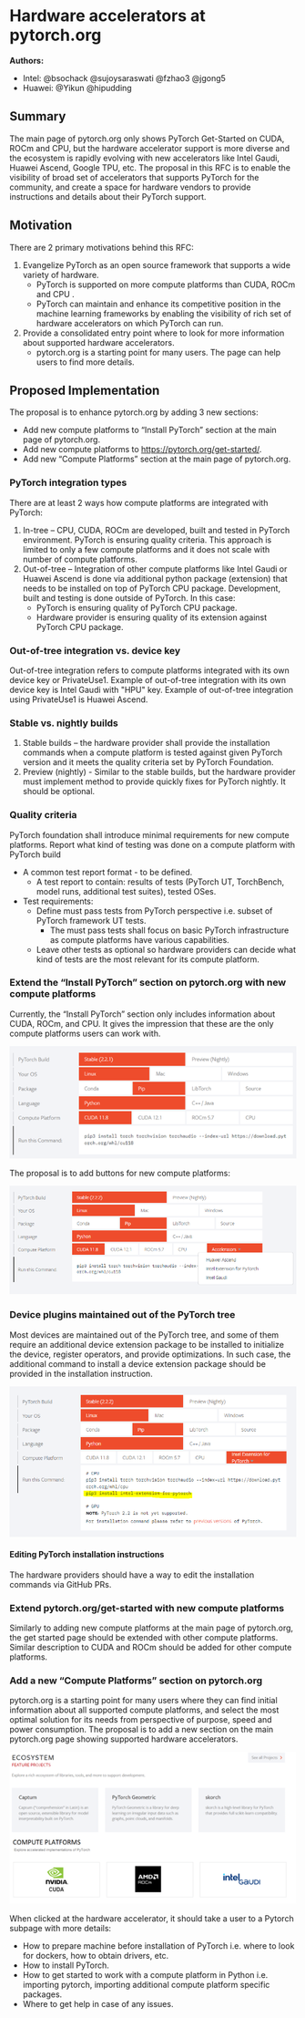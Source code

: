 # Hardware accelerators at pytorch.org

**Authors:**
* Intel: @bsochack @sujoysaraswati @fzhao3 @jgong5
* Huawei: @Yikun @hipudding

## **Summary**
The main page of pytorch.org only shows PyTorch Get-Started  on CUDA, ROCm and CPU, but the hardware accelerator support is more diverse and the ecosystem is rapidly evolving with new accelerators like Intel Gaudi, Huawei Ascend, Google TPU, etc.
The proposal in this RFC is to enable the visibility of broad set of accelerators that supports PyTorch for the community, and create a space for hardware vendors to provide instructions and details about their PyTorch support.  


## **Motivation**
There are 2 primary motivations behind this RFC:
1. Evangelize PyTorch as an open source framework that supports a wide variety of hardware.
   * PyTorch is supported on more compute platforms than CUDA, ROCm and CPU .
   * PyTorch can maintain and enhance its competitive position in the machine learning frameworks  by enabling the visibility of rich set of hardware accelerators on which PyTorch can run.
2. Provide a consolidated entry point where to look for more information about supported hardware accelerators.
   * pytorch.org is a starting point for many users. The page can help users to find more details.



## **Proposed Implementation**
The proposal is to enhance pytorch.org by adding 3  new sections:
* Add new compute platforms to “Install PyTorch” section at the main page of pytorch.org.
* Add new compute platforms to https://pytorch.org/get-started/.
* Add new “Compute Platforms” section at the main page of pytorch.org.

### PyTorch integration types
There are at least 2 ways how compute platforms are integrated with PyTorch:
1. In-tree – CPU, CUDA, ROCm are developed, built and tested in PyTorch environment. PyTorch is ensuring quality criteria. This approach is limited to only a few compute platforms and it does not scale with number of compute platforms.
2. Out-of-tree – Integration of other compute platforms like Intel Gaudi or Huawei Ascend is done via additional python package (extension) that needs to be installed on top of PyTorch CPU package. Development, built and testing is done outside of PyTorch. In this case:
   * PyTorch is ensuring quality of PyTorch CPU package.
   * Hardware provider is ensuring quality of its extension against PyTorch CPU package.

### Out-of-tree integration vs. device key
Out-of-tree integration refers to compute platforms integrated with its own device key or PrivateUse1.
Example of out-of-tree integration with its own device key is Intel Gaudi with "HPU" key.
Example of out-of-tree integration using PrivateUse1 is Huawei Ascend.


### Stable vs. nightly builds
1. Stable builds – the hardware provider shall provide the installation commands when a compute platform is tested against given PyTorch version and it meets the quality criteria set by PyTorch Foundation.    
2. Preview (nightly) -  Similar to the stable builds, but the hardware provider must implement method to provide quickly fixes for PyTorch nightly.   It should be optional.

### Quality criteria
PyTorch foundation shall introduce minimal requirements for new compute platforms.
Report what kind of testing was done on a compute platform with PyTorch build
* A common test report format - to be defined.
  * A test report to contain: results of tests (PyTorch UT, TorchBench, model runs, additional test suites), tested OSes.
* Test requirements:
  * Define must pass tests from PyTorch perspective i.e. subset of PyTorch framework UT tests.
    * The must pass tests shall focus on basic PyTorch infrastructure as compute platforms have various capabilities.
  * Leave other tests as optional so hardware providers can decide what kind of tests are the most relevant for its compute platform.


### Extend the “Install PyTorch” section on pytorch.org with new compute platforms
Currently, the “Install PyTorch” section only includes information about CUDA, ROCm, and CPU. It gives the impression that these are the only compute platforms users can work with.

![Current Install PyTorch section](./RFC-0030-assets/pytorch_install_current.png)

The proposal is to add buttons for new compute platforms:

![Proposed Install PyTorch section](./RFC-0030-assets/pytorch_install_proposed.png)

### Device plugins maintained out of the PyTorch tree
Most devices are maintained out of the PyTorch tree, and some of them require an additional device extension package to be installed to initialize the device, register operators, and provide  optimizations. In such case, the additional command to install a device extension package should be provided in the installation instruction.

![Proposed Install PyTorch section](./RFC-0030-assets/pytorch_install_proposed2.png)

#### Editing PyTorch installation instructions
The hardware providers should have a way to edit the installation commands via GitHub PRs.


### Extend pytorch.org/get-started with new compute platforms
Similarly to adding new compute platforms at the main page of pytorch.org, the get started page should be extended with other compute platforms. Similar description to CUDA and ROCm should be added for other compute platforms.

### Add a new “Compute Platforms” section on pytorch.org
pytorch.org is a starting point for many users where they can find initial information about all supported compute platforms, and select the most optimal solution for its needs from perspective of purpose,  speed and power consumption.
The proposal is to add a new section on the main pytorch.org page showing supported hardware accelerators.

![PyTorch Compute Platforms](./RFC-0030-assets/pytorch_compute_platforms.png)

When clicked at the hardware accelerator, it should take a user to a Pytorch subpage with more details:
* How to prepare machine before installation of PyTorch i.e. where to look for dockers, how to obtain drivers, etc.
* How to install PyTorch.
* How to get started to work with a compute platform in Python i.e. importing pytorch, importing additional compute platform specific packages.
* Where to get help in case of any issues.
